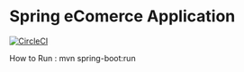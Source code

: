 # Spring eComerce Application

[![CircleCI](https://circleci.com/gh/rajpappala/eComerce/tree/1.0%2Fdevelop.svg?style=svg)](https://circleci.com/gh/rajpappala/eComerce/tree/1.0%2Fdevelop)

How to Run :
 mvn spring-boot:run




